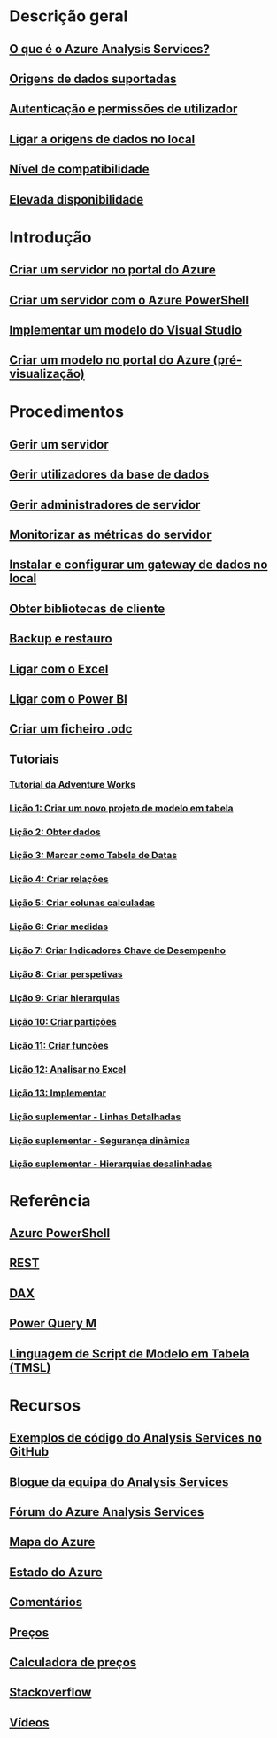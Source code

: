 # Descrição geral
## [O que é o Azure Analysis Services?](analysis-services-overview.md)
## [Origens de dados suportadas](analysis-services-datasource.md)
## [Autenticação e permissões de utilizador](analysis-services-manage-users.md)
## [Ligar a origens de dados no local](analysis-services-gateway.md)
## [Nível de compatibilidade](analysis-services-compat-level.md)
## [Elevada disponibilidade](analysis-services-bcdr.md)

# Introdução
## [Criar um servidor no portal do Azure](analysis-services-create-server.md)
## [Criar um servidor com o Azure PowerShell](analysis-services-create-powershell.md)
## [Implementar um modelo do Visual Studio](analysis-services-deploy.md)
## [Criar um modelo no portal do Azure (pré-visualização)](analysis-services-create-model-portal.md)

# Procedimentos 
## [Gerir um servidor](analysis-services-manage.md)
## [Gerir utilizadores da base de dados](analysis-services-database-users.md)
## [Gerir administradores de servidor](analysis-services-server-admins.md)
## [Monitorizar as métricas do servidor](analysis-services-monitor.md)
## [Instalar e configurar um gateway de dados no local](analysis-services-gateway-install.md)
## [Obter bibliotecas de cliente](analysis-services-data-providers.md)
## [Backup e restauro](analysis-services-backup.md)
## [Ligar com o Excel](analysis-services-connect-excel.md)
## [Ligar com o Power BI](analysis-services-connect-pbi.md)
## [Criar um ficheiro .odc](analysis-services-odc.md)
## Tutoriais
### [Tutorial da Adventure Works](tutorials/aas-adventure-works-tutorial.md)
### [Lição 1: Criar um novo projeto de modelo em tabela](tutorials/aas-lesson-1-create-a-new-tabular-model-project.md)
### [Lição 2: Obter dados](tutorials/aas-lesson-2-get-data.md)
### [Lição 3: Marcar como Tabela de Datas](tutorials/aas-lesson-3-mark-as-date-table.md) 
### [Lição 4: Criar relações](tutorials/aas-lesson-4-create-relationships.md) 
### [Lição 5: Criar colunas calculadas](tutorials/aas-lesson-5-create-calculated-columns.md)
### [Lição 6: Criar medidas](tutorials/aas-lesson-6-create-measures.md)  
### [Lição 7: Criar Indicadores Chave de Desempenho](tutorials/aas-lesson-7-create-key-performance-indicators.md)  
### [Lição 8: Criar perspetivas](tutorials/aas-lesson-8-create-perspectives.md) 
### [Lição 9: Criar hierarquias](tutorials/aas-lesson-9-create-hierarchies.md) 
### [Lição 10: Criar partições](tutorials/aas-lesson-10-create-partitions.md) 
### [Lição 11: Criar funções](tutorials/aas-lesson-11-create-roles.md)
### [Lição 12: Analisar no Excel](tutorials/aas-lesson-12-analyze-in-excel.md)
### [Lição 13: Implementar](tutorials/aas-lesson-13-deploy.md)
### [Lição suplementar - Linhas Detalhadas](tutorials/aas-supplemental-lesson-detail-rows.md)
### [Lição suplementar - Segurança dinâmica](tutorials/aas-supplemental-lesson-dynamic-security.md)
### [Lição suplementar - Hierarquias desalinhadas](tutorials/aas-supplemental-lesson-ragged-hierarchies.md)  

# Referência
## [Azure PowerShell](analysis-services-powershell.md)
## [REST](/rest/api/analysisservices)
## [DAX](https://msdn.microsoft.com/library/gg413422.aspx)
## [Power Query M](https://msdn.microsoft.com/library/mt211003.aspx)
## [Linguagem de Script de Modelo em Tabela (TMSL)](https://docs.microsoft.com/sql/analysis-services/tabular-model-scripting-language-tmsl-reference)

# Recursos
## [Exemplos de código do Analysis Services no GitHub](https://github.com/Microsoft/Analysis-Services)
## [Blogue da equipa do Analysis Services](https://blogs.msdn.microsoft.com/analysisservices/)
## [Fórum do Azure Analysis Services](https://social.msdn.microsoft.com/Forums/en-US/home?forum=AzureAnalysisServices)
## [Mapa do Azure](https://azure.microsoft.com/roadmap/?category=intelligence-analytics)
## [Estado do Azure](https://azure.microsoft.com/status/)
## [Comentários](https://feedback.azure.com/forums/556165-azure-analysis-services)
## [Preços](https://azure.microsoft.com/pricing/details/analysis-services/)
## [Calculadora de preços](https://azure.microsoft.com/pricing/calculator/)
## [Stackoverflow](http://stackoverflow.com/questions/tagged/azure-analysis-services)
## [Vídeos](https://azure.microsoft.com/resources/videos/index/?services=analysis-services&sort=newest)


